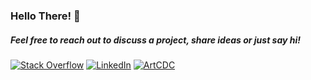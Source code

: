 ### Hello There! 👋
##### Feel free to reach out to discuss a project, share ideas or just say hi! 
[![Stack Overflow](https://img.shields.io/badge/-FE7A16?style=flat&logo=stack-overflow&logoColor=white)](https://stackoverflow.com/users/1638261/jomsk1e)
[![LinkedIn](https://img.shields.io/badge/-0077B5?style=flat&logo=linkedin&logoColor=white)](https://www.linkedin.com/in/jomsk1e/)
[![ArtCDC](https://img.shields.io/badge/-000000?style=flat&logo=firefox&logoColor=white)](https://www.artcdc.com)
